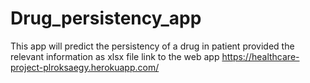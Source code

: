 # Drug_persistency_app
This app will predict the persistency of a drug in patient provided the relevant information as xlsx file
link to the web app https://healthcare-project-plroksaegy.herokuapp.com/
